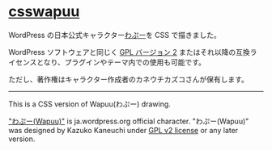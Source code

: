 # [csswapuu](http://mismith0227.github.io/csswapuu/)
WordPress の日本公式キャラクター[わぷー](https://ja.wordpress.org/about-wp-ja/wapuu/)を CSS で描きました。

WordPress ソフトウェアと同じく [GPL バージョン 2](http://www.gnu.org/licenses/gpl-2.0.html) またはそれ以降の互換ライセンスとなり、プラグインやテーマ内での使用も可能です。

ただし、著作権はキャラクター作成者のカネウチカズコさんが保有します。

---

This is a CSS version of Wapuu(わぷー) drawing.

["わぷー(Wapuu)"](https://ja.wordpress.org/about-wp-ja/wapuu/) is ja.wordpress.org official character. "わぷー(Wapuu)" was designed by Kazuko Kaneuchi under [GPL v2 license](http://www.gnu.org/licenses/gpl-2.0.html) or any later version.
